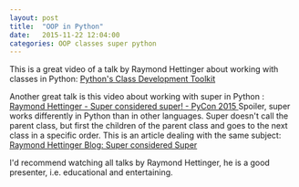 ```yaml
---
layout: post
title:  "OOP in Python"
date:   2015-11-22 12:04:00
categories: OOP classes super python
---
```


This is a great video of a talk by Raymond Hettinger about working with classes in Python: [Python's Class Development Toolkit ](https://www.youtube.com/watch?v=HTLu2DFOdTg)

Another great talk is this video about working with super in Python : [Raymond Hettinger - Super considered super! - PyCon 2015 ](https://www.youtube.com/watch?v=EiOglTERPEo)
Spoiler, super works differently in Python than in other languages. Super doesn't call the parent class, but first the children of the parent class and goes to the next class in a specific order. This is an article dealing with the same subject:  [Raymond Hettinger Blog: Super considered Super](https://rhettinger.wordpress.com/2011/05/26/super-considered-super/)

I'd recommend watching all talks by Raymond Hettinger, he is a good presenter, i.e. educational and entertaining.

